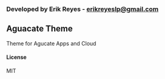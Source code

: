 ### Developed by Erik Reyes - erikreyeslp@gmail.com 

## Aguacate Theme

Theme for Agucate Apps and Cloud

#### License

MIT
